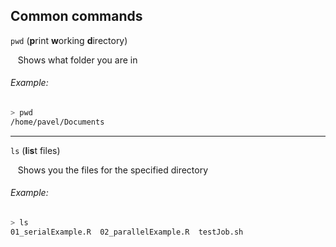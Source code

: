 ## Common commands 

`pwd` (**p**rint **w**orking **d**irectory)

&nbsp;&nbsp;&nbsp;Shows what folder you are in 

###### Example:

```bash
> pwd
/home/pavel/Documents
```
***

`ls` (**l**i**s**t files)

&nbsp;&nbsp;&nbsp;Shows you the files for the specified directory 

###### Example:
```bash
> ls
01_serialExample.R  02_parallelExample.R  testJob.sh
```
